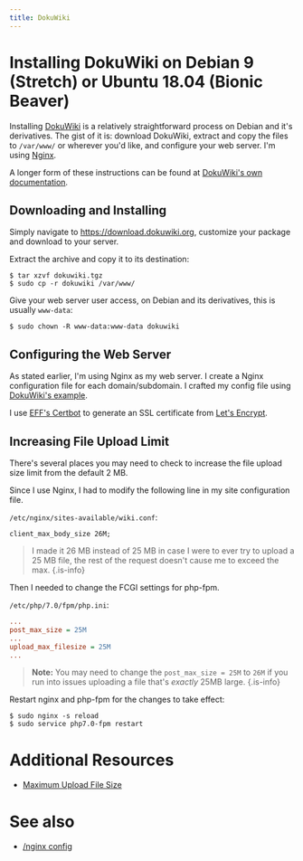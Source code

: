```yaml
---
title: DokuWiki
---
```


# Installing DokuWiki on Debian 9 (Stretch) or Ubuntu 18.04 (Bionic Beaver)

Installing [DokuWiki](https://www.dokuwiki.org/) is a relatively straightforward process on Debian and it's derivatives. The gist of it is: download DokuWiki, extract and copy the files to `/var/www/` or wherever you'd like, and configure your web server. I'm using [Nginx](https://nginx.org/).

A longer form of these instructions can be found at [DokuWiki's own documentation](https://www.dokuwiki.org/install).

## Downloading and Installing

Simply navigate to https://download.dokuwiki.org, customize your package and download to your server.

Extract the archive and copy it to its destination:

```
$ tar xzvf dokuwiki.tgz
$ sudo cp -r dokuwiki /var/www/
```

Give your web server user access, on Debian and its derivatives, this is usually `www-data`:

```
$ sudo chown -R www-data:www-data dokuwiki
```

## Configuring the Web Server

As stated earlier, I'm using Nginx as my web server. I create a Nginx configuration file for each domain/subdomain. I crafted my config file using [DokuWiki's example](https://www.dokuwiki.org/install:nginx).

I use [EFF's Certbot](https://certbot.eff.org/) to generate an SSL certificate from [Let's Encrypt](https://letsencrypt.org/).

## Increasing File Upload Limit

There's several places you may need to check to increase the file upload size limit from the default 2 MB.

Since I use Nginx, I had to modify the following line in my site configuration file.

`/etc/nginx/sites-available/wiki.conf`:

```nginx
client_max_body_size 26M;
```

> I made it 26 MB instead of 25 MB in case I were to ever try to upload a 25 MB file, the rest of the request doesn't cause me to exceed the max.
{.is-info}

Then I needed to change the FCGI settings for php-fpm.

`/etc/php/7.0/fpm/php.ini`:

```ini
...
post_max_size = 25M
...
upload_max_filesize = 25M
...
```

> **Note:** You may need to change the `post_max_size = 25M` to `26M` if you run into issues uploading a file that's *exactly* 25MB large.
{.is-info}


Restart nginx and php-fpm for the changes to take effect:

```
$ sudo nginx -s reload
$ sudo service php7.0-fpm restart
```

# Additional Resources

* [Maximum Upload File Size](https://www.dokuwiki.org/faq:uploadsize)

# See also

* [/nginx config](/Self_Hosting/DokuWiki/Nginx_config)